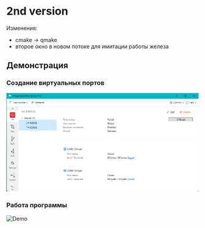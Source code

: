 # 2nd version
Изменения:
* cmake -> qmake
* второе окно в новом потоке для имитации работы железа


## Демонстрация
### Создание виртуальных портов
![Ports](resource/ports.png)

### Работа программы
![Demo](https://www.dropbox.com/scl/fi/0sp38685efcph8a8jmpop/2.gif?rlkey=zvzbh5eumr96cqh85ve3xl2jl&st=su3nkap2&raw=1)



